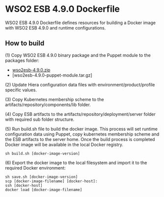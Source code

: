 # WSO2 ESB 4.9.0 Dockerfile

WSO2 ESB 4.9.0 Dockerfile defines resources for building a Docker image with WSO2 ESB 4.9.0 and runtime configurations. 

## How to build

(1) Copy WSO2 ESB 4.9.0 binary package and the Puppet module to the packages folder:

* [wso2esb-4.9.0.zip](http://wso2.com/products/enterprise-service-bus/)
* [wso2esb-4.9.0-puppet-module.tar.gz]

(2) Update Hiera configuration data files with environment/product/profile specific values.

(3) Copy Kubernetes membership scheme to the artifacts/repository/components/lib folder.

(4) Copy ESB artifacts to the artifacts/repository/deployment/server folder with required sub folder structure. 

(5) Run build.sh file to build the docker image. This process will set runtime configuration data using Puppet, copy kubernetes membership scheme and the ESB artifacts to the server home. Once the build process is completed Docker image will be available in the local Docker registry. 
````
sh build.sh [docker-image-version]
````

(6) Export the docker image to the local filesystem and import it to the required Docker environment:
````
sh save.sh [docker-image-version]
scp [docker-image-filename] [docker-host]:
ssh [docker-host]
docker load [docker-image-filename]
````

